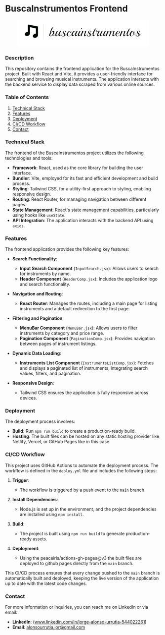 # BuscaInstrumentos Frontend
<div align="center">
  <img src="https://github.com/jorgeiras/buscainstrumentos_front/blob/master/images/buscainstrumentoslogo.png" alt="frontend Logo">
</div>

### Description
This repository contains the frontend application for the BuscaInstrumentos project. Built with React and Vite, it provides a user-friendly interface for searching and browsing musical instruments. The application interacts with the backend service to display data scraped from various online sources.

### Table of Contents
1. [Technical Stack](#technical-stack)
2. [Features](#features)
3. [Deployment](#deployment)
4. [CI/CD Workflow](#cicd-workflow)
5. [Contact](#contact)

### Technical Stack
The frontend of the BuscaInstrumentos project utilizes the following technologies and tools:
- **Framework**: React, used as the core library for building the user interface.
- **Bundler**: Vite, employed for its fast and efficient development and build process.
- **Styling**: Tailwind CSS, for a utility-first approach to styling, enabling responsive design.
- **Routing**: React Router, for managing navigation between different pages.
- **State Management**: React's state management capabilities, particularly using hooks like `useState`.
- **API Integration**: The application interacts with the backend API using `axios`.

### Features
The frontend application provides the following key features:

- **Search Functionality**:
  - **Input Search Component** (`InputSearch.jsx`): Allows users to search for instruments by name.
  - **Header Component** (`HeaderComp.jsx`): Includes the application logo and search functionality.

- **Navigation and Routing**:
  - **React Router**: Manages the routes, including a main page for listing instruments and a default redirection to the first page.

- **Filtering and Pagination**:
  - **MenuBar Component** (`MenuBar.jsx`): Allows users to filter instruments by category and price range.
  - **Pagination Component** (`PaginationComp.jsx`): Provides navigation between pages of instrument listings.

- **Dynamic Data Loading**:
  - **Instruments List Component** (`InstrumentsListComp.jsx`): Fetches and displays a paginated list of instruments, integrating search values, filters, and pagination.

- **Responsive Design**:
  - Tailwind CSS ensures the application is fully responsive across devices.

### Deployment
The deployment process involves:
- **Build**: Run `npm run build` to create a production-ready build.
- **Hosting**: The built files can be hosted on any static hosting provider like Netlify, Vercel, or GitHub Pages like in this case.

### CI/CD Workflow
This project uses GitHub Actions to automate the deployment process. The workflow is defined in the `deploy.yml` file and includes the following steps:

1. **Trigger**:
   - The workflow is triggered by a push event to the `main` branch.

2. **Install Dependencies**:
   - Node.js is set up in the environment, and the project dependencies are installed using `npm install`.

3. **Build**:
   - The project is built using `npm run build` to generate production-ready assets.

4. **Deployment**:
   - Using the peaceiris/actions-gh-pages@v3 the built files are deployed to github pages directly from the `main` branch.

This CI/CD process ensures that every change pushed to the `main` branch is automatically built and deployed, keeping the live version of the application up to date with the latest code changes.

### Contact
For more information or inquiries, you can reach me on LinkedIn or via email:
- **LinkedIn**: (www.linkedin.com/in/jorge-alonso-urrutia-544022261)
- **Email**: [alonsourrutia.jor@gmail.com](mailto:alonsourrutia.jor@gmail.com)
